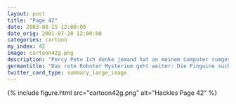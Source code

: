 ```yaml
---
layout: post
title: "Page 42"
date: 2003-08-15 12:00:00
date_orig: 2001-07-20 12:00:00
categories: cartoon
my_index: 42
image: cartoon42g.png
description: "Percy Pete Ich denke jemand hat an meinem Computer rumgespielt Die haben einige Datein gelöscht und einen großen roten Abdruck auf der Tastatur hinterlassen Wißt ihr was da passiert sein könnte Hazel"
germantitle: "Das rote Roboter Mysterium geht weiter: Die Pinguine suchen nach Spuren"
twitter_card_type: summary_large_image
---
```


{% include figure.html src="cartoon42g.png" alt="Hackles Page 42"  %}
